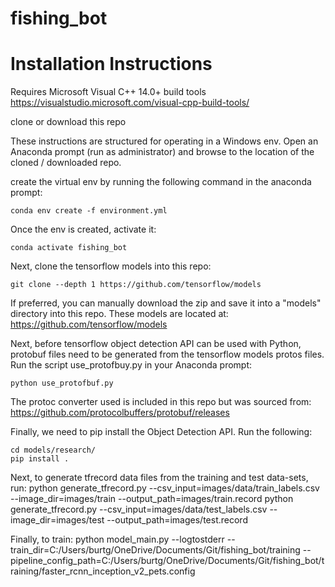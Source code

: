 # fishing_bot

# Installation Instructions

Requires Microsoft Visual C++ 14.0+ build tools
https://visualstudio.microsoft.com/visual-cpp-build-tools/

clone or download this repo

These instructions are structured for operating in a Windows env.  Open an Anaconda prompt (run as administrator) and browse to the location of the cloned / downloaded repo.

create the virtual env by running the following command in the anaconda prompt:

```
conda env create -f environment.yml
```

Once the env is created, activate it:
```
conda activate fishing_bot
```

Next, clone the tensorflow models into this repo:
```
git clone --depth 1 https://github.com/tensorflow/models
```

If preferred, you can manually download the zip and save it into a "models" directory into this repo. These models are located at:
https://github.com/tensorflow/models

Next, before tensorflow object detection API can be used with Python, protobuf files need to be generated from the tensorflow models protos files. Run the script use_protofbuy.py in your Anaconda prompt:

```
python use_protofbuf.py
```

The protoc converter used is included in this repo but was sourced from:
https://github.com/protocolbuffers/protobuf/releases

Finally, we need to pip install the Object Detection API.  Run the following:
```
cd models/research/
pip install .
```

Next, to generate tfrecord data files from the training and test data-sets, run:
python generate_tfrecord.py --csv_input=images/data/train_labels.csv --image_dir=images/train --output_path=images/train.record
python generate_tfrecord.py --csv_input=images/data/test_labels.csv --image_dir=images/test --output_path=images/test.record

Finally, to train:
python model_main.py --logtostderr --train_dir=C:/Users/burtg/OneDrive/Documents/Git/fishing_bot/training --pipeline_config_path=C:/Users/burtg/OneDrive/Documents/Git/fishing_bot/training/faster_rcnn_inception_v2_pets.config

